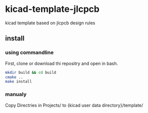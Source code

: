 # kicad-template-jlcpcb
kicad template based on jlcpcb design rules
## install
### using commandline
First, clone or download thi repositry and open in bash.
```bash
mkdir build && cd build
cmake ..
make install
```
### manualy
Copy Directries in Projects/ to {kicad user data directory}/template/
